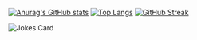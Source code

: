 [![Anurag's GitHub stats](https://github-readme-stats.vercel.app/api?username=laz3on)](https://github.com/anuraghazra/github-readme-stats)
[![Top Langs](https://github-readme-stats.vercel.app/api/top-langs/?username=laz3on&layout=compact)](https://github.com/anuraghazra/github-readme-stats)
[![GitHub Streak](http://github-readme-streak-stats.herokuapp.com?user=laz3on&theme=tokyonight&fire=DD2727)](https://git.io/streak-stats)
<!-- Markdown -->
![Jokes Card](https://readme-jokes.vercel.app/api)
